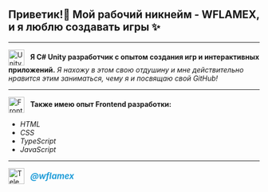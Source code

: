 ## Приветик!🐾 Мой рабочий никнейм - WFLAMEX, и я люблю создавать игры ✨

<!--
**wflamex/WFLAMEX** is a ✨ _special_ ✨ repository because its `README.md` (this file) appears on your GitHub profile.

Here are some ideas to get you started:

- 🔭 I’m currently working on my own "Dragon Flames" proj.

- 🌱 I’m currently learning C# for Unity!

- 📫 How to reach me: @wflamex on TG || u.perekhoda@gmail.com || bezzubik.furia@ya.ru

- 😄 Pronouns: she/her/derg
-->
 ---

<img src="https://cdn.worldvectorlogo.com/logos/unity-69.svg" alt="Unity Logo" width="32" style="vertical-align:middle; margin-right:8px;"/> **Я C# Unity разработчик с опытом создания игр и интерактивных приложений.**
_Я нахожу в этом свою отдушину и мне действительно нравится этим заниматься, чему я и посвящаю свой GitHub!_

---

<img src="https://cdn-icons-png.flaticon.com/512/919/919827.png" alt="Frontend" width="32" style="vertical-align:middle; margin-right:8px;"/> **Также имею опыт Frontend разработки:**

- _HTML_
- _CSS_
- _TypeScript_
- _JavaScript_

---

<div align="left">
	<a href="https://t.me/wflamex" style="text-decoration:none;">
		<img src="https://cdn-icons-png.flaticon.com/512/2111/2111710.png" alt="Telegram" width="32" style="vertical-align:middle; margin-right:8px;"/>
		<span style="font-size:1.2em; vertical-align:middle; color:#229ED9;"><b><i>@wflamex</i></b></span>
	</a>
</div>